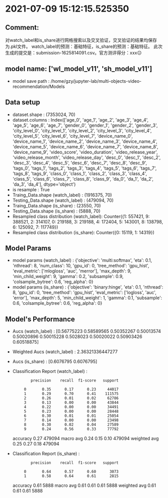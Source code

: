 # 2021-07-09 15:12:15.525350

## Comment: 
对watch_label和is_share进行网格搜索以及交叉验证，交叉验证的结果均保存为.pkl文件。
watch_label的预测：基础特征，is_share的预测：基础特征。
此次生成的提交是：submission-1625814091.csv。官方测评得分：xxx😐

## model name: ['wl_model_v11', 'sh_model_v11']
- model save path : /home/gzy/jupyter-lab/multi-objects-video-recommendation/Models

## Data setup
- dataset.shape : (7353024, 70)
- dataset.columns : Index(['age_0', 'age_1', 'age_2', 'age_3', 'age_4', 'age_5', 'age_6', 'age_7',
       'gender_0', 'gender_1', 'gender_2', 'gender_3', 'city_level_0',
       'city_level_1', 'city_level_2', 'city_level_3', 'city_level_4',
       'city_level_5', 'city_level_6', 'city_level_7', 'device_name_0',
       'device_name_1', 'device_name_2', 'device_name_3', 'device_name_4',
       'device_name_5', 'device_name_6', 'device_name_7', 'device_name_8',
       'device_name_9', 'video_score', 'video_duration', 'video_release_year',
       'video_release_month', 'video_release_day', 'desc_0', 'desc_1',
       'desc_2', 'desc_3', 'desc_4', 'desc_5', 'desc_6', 'desc_7', 'desc_8',
       'desc_9', 'tags_0', 'tags_1', 'tags_2', 'tags_3', 'tags_4', 'tags_5',
       'tags_6', 'tags_7', 'tags_8', 'tags_9', 'class_0', 'class_1', 'class_2',
       'class_3', 'class_4', 'class_5', 'class_6', 'class_7', 'class_8',
       'class_9', 'da_0', 'da_1', 'da_2', 'da_3', 'da_4'],
      dtype='object')
- is resample : True
- Traing_Data.shape (watch_label)  : (1916375, 70)
- Testing_Data.shape (watch_label) : (479094, 70)
- Traing_Data.shape (is_share)  : (23550, 70)
- Testing_Data.shape (is_share) : (5888, 70)
- Resampled class distribution (watch_label): 
Counter({1: 557421, 9: 388521, 2: 314107, 0: 219188, 3: 219188, 4: 172404, 5: 143001, 8: 138798, 6: 125092, 7: 117749})
- Resampled class distribution (is_share): 
Counter({0: 15119, 1: 14319})

## Model Params
- model params (watch_label) : 
{'objective': 'multi:softmax', 'eta': 0.1, 'nthread': 8, 'num_class': 10, 'gpu_id': 0, 'tree_method': 'gpu_hist', 'eval_metric': ['mlogloss', 'auc', 'merror'], 'max_depth': 9, 'min_child_weight': 9, 'gamma': 0.2, 'subsample': 0.9, 'colsample_bytree': 0.6, 'reg_alpha': 0}
- model params (is_share) : 
{'objective': 'binary:hinge', 'eta': 0.1, 'nthread': 8, 'gpu_id': 0, 'tree_method': 'gpu_hist', 'eval_metric': ['logloss', 'auc', 'error'], 'max_depth': 5, 'min_child_weight': 1, 'gamma': 0.1, 'subsample': 0.6, 'colsample_bytree': 0.6, 'reg_alpha': 0}

## Model's Performance
- Aucs (watch_label) : [0.56775223 0.58589565 0.50352267 0.50013574 0.50020896 0.50015228
 0.5028023  0.50020022 0.50903426 0.60518875]
- Weighted Aucs (watch_label) : 2.36321336447277
- Aucs (is_share) : [0.6076795 0.6076795]
- Classification Report (watch_label) : 

              precision    recall  f1-score   support

           0       0.35      0.17      0.23     44017
           1       0.29      0.70      0.41    111575
           2       0.26      0.01      0.02     62786
           3       0.13      0.00      0.00     43844
           4       0.22      0.00      0.00     34491
           5       0.23      0.00      0.00     28448
           6       0.30      0.01      0.01     25054
           7       0.14      0.00      0.00     23498
           8       0.30      0.02      0.04     27589
           9       0.24      0.56      0.33     77792

    accuracy                           0.27    479094
   macro avg       0.24      0.15      0.10    479094
weighted avg       0.25      0.27      0.18    479094

- Classification Report (is_share) : 

              precision    recall  f1-score   support

           0       0.64      0.57      0.60      3073
           1       0.58      0.64      0.61      2815

    accuracy                           0.61      5888
   macro avg       0.61      0.61      0.61      5888
weighted avg       0.61      0.61      0.61      5888

